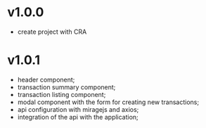 # v1.0.0

- create project with CRA

# v1.0.1

- header component;
- transaction summary component;
- transaction listing component;
- modal component with the form for creating new transactions;
- api configuration with miragejs and axios;
- integration of the api with the application;